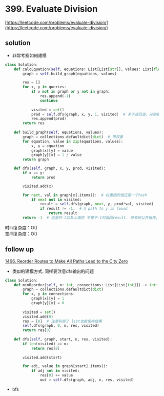 # 399. Evaluate Division
[https://leetcode.com/problems/evaluate-division/](https://leetcode.com/problems/evaluate-division/)


## solution

- 非常考察如何建模

```python
class Solution:
    def calcEquation(self, equations: List[List[str]], values: List[float], queries: List[List[str]]) -> List[float]:
        graph = self.build_graph(equations, values)

        res = []
        for x, y in queries:
            if x not in graph or y not in graph:
                res.append(-1)
                continue
           
            visited = set()
            prod = self.dfs(graph, x, y, 1, visited)  # 关于返回值，开始很久返回都是空. 通过有的返回-1来识别最终返回非-1的那一个
            res.append(prod)            
        return res
    
    def build_graph(self, equations, values):
        graph = collections.defaultdict(dict)  # 带权重
        for equation, value in zip(equations, values):
            x, y = equation
            graph[x][y] = value
            graph[y][x] = 1 / value
        return graph

    def dfs(self, graph, x, y, prod, visited):
        if x == y:            
            return prod

        visited.add(x)

        for next, val in graph[x].items():  # 权重图的值还是一个hash
            if next not in visited:
                result = self.dfs(graph, next, y, prod*val, visited)
                if result != -1:  # A path to y is found
                    return result
        return -1  # 这里的-1以及上面的 不等于-1时返回result. 参考树公共祖先, 需要深刻理解递归
```
时间复杂度：O() <br>
空间复杂度：O()


## follow up

[1466. Reorder Routes to Make All Paths Lead to the City Zero](https://leetcode.com/problems/reorder-routes-to-make-all-paths-lead-to-the-city-zero/description/)
-  类似的建模方式. 同样要注意dfs输出的问题

```python
class Solution:
    def minReorder(self, n: int, connections: List[List[int]]) -> int:
        graph = collections.defaultdict(dict)
        for x, y in connections:
            graph[x][y] = 1
            graph[y][x] = 0        
       
        visited = set()
        visited.add(0)
        res = [0]  # 注意利用了 list也能保存结果
        self.dfs(graph, 0, n, res, visited)
        return res[0]
    
    def dfs(self, graph, start, n, res, visited):    
        if len(visited) == n:            
            return res[0]
        
        visited.add(start)   

        for adj, value in graph[start].items():
            if adj not in visited:
                res[0] += value
                out = self.dfs(graph, adj, n, res, visited)
```

- bfs
```python

```
